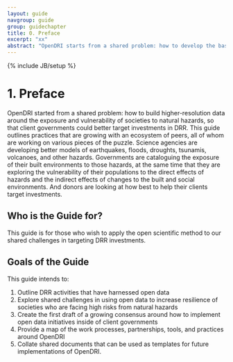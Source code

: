 ```yaml
---
layout: guide
navgroup: guide
group: guidechapter
title: 0. Preface
excerpt: "xx"
abstract: "OpenDRI starts from a shared problem: how to develop the baseline data necessary to drive better decision making around risk management."
---
```

{% include JB/setup %}

# 1.	Preface



OpenDRI started from a shared problem: how to build higher-resolution data around the exposure and vulnerability of societies to natural hazards, so that client governments could better target investments in DRR. This guide outlines practices that are growing with an ecosystem of peers, all of whom are working on various pieces of the puzzle. Science agencies are developing better models of earthquakes, floods, droughts, tsunamis, volcanoes, and other hazards. Governments are cataloguing the exposure of their built environments to those hazards, at the same time that they are exploring the vulnerability of their populations to the direct effects of hazards and the indirect effects of changes to the built and social environments. And donors are looking at how best to help their clients target investments. 

## Who is the Guide for?
This guide is for those who wish to apply the open scientific method to our shared challenges in targeting DRR investments.

## Goals of the Guide
This guide intends to:

1.	Outline DRR activities that have harnessed open data
2.	Explore shared challenges in using open data to increase resilience of societies who are facing high risks from natural hazards
3.	Create the first draft of a growing consensus around how to implement open data initiatives inside of client governments
4.	Provide a map of the work processes, partnerships, tools, and practices around OpenDRI
5.	Collate shared documents that can be used as templates for future implementations of OpenDRI.
